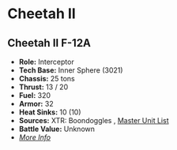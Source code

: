 # Cheetah II 

## Cheetah II F-12A 

- **Role:** Interceptor 
- **Tech Base:** Inner Sphere (3021) 
- **Chassis:** 25 tons 
- **Thrust:** 13 / 20 
- **Fuel:** 320 
- **Armor:** 32 
- **Heat Sinks:** 10 (10) 
- **Sources:** XTR: Boondoggles , [Master Unit List](http://masterunitlist.info/Unit/Details/5856) 
- **Battle Value:** Unknown 
- [*More Info*](cheetah_ii/cheetah_ii_f-12a.md) 

